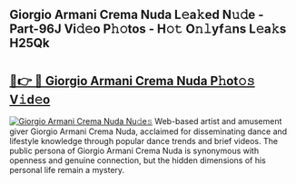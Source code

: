 ## Giorgio Armani Crema Nuda L𝚎a𝚔ed N𝚞𝚍e - Part-96J Vi𝚍𝚎o P𝚑𝚘tos - H𝚘𝚝 O𝚗𝚕yf𝚊ns L𝚎a𝚔s H25Qk

# <h2><a href="http://kfeps4.oniu.top/?m=Giorgio+Armani+Crema+Nuda">🔗👉 🔴 Giorgio Armani Crema Nuda P𝚑ot𝚘𝚜 V𝚒d𝚎o</a></h2>

[![Giorgio Armani Crema Nuda Nu𝚍e𝚜](https://i.imgur.com/0qMVB7G.gif)](http://kfeps4.oniu.top/?m=Giorgio+Armani+Crema+Nuda)
Web-based artist and amusement giver Giorgio Armani Crema Nuda, acclaimed for disseminating dance and lifestyle knowledge through popular dance trends and brief videos. The public persona of Giorgio Armani Crema Nuda is synonymous with openness and genuine connection, but the hidden dimensions of his personal life remain a mystery.  
